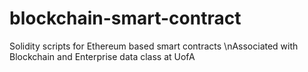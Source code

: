 # blockchain-smart-contract
Solidity scripts for Ethereum based smart contracts
\nAssociated with Blockchain and Enterprise data class at UofA
